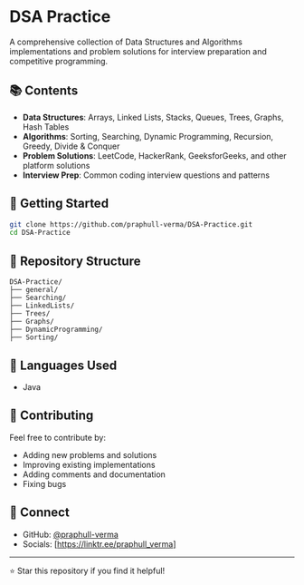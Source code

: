 # DSA Practice

A comprehensive collection of Data Structures and Algorithms implementations and problem solutions for interview preparation and competitive programming.

## 📚 Contents

- **Data Structures**: Arrays, Linked Lists, Stacks, Queues, Trees, Graphs, Hash Tables
- **Algorithms**: Sorting, Searching, Dynamic Programming, Recursion, Greedy, Divide & Conquer
- **Problem Solutions**: LeetCode, HackerRank, GeeksforGeeks, and other platform solutions
- **Interview Prep**: Common coding interview questions and patterns

## 🚀 Getting Started

```bash
git clone https://github.com/praphull-verma/DSA-Practice.git
cd DSA-Practice
```

## 📁 Repository Structure

```
DSA-Practice/
├── general/
├── Searching/
├── LinkedLists/
├── Trees/
├── Graphs/
├── DynamicProgramming/
├── Sorting/
```

## 🔧 Languages Used

- Java


## 🤝 Contributing

Feel free to contribute by:
- Adding new problems and solutions
- Improving existing implementations
- Adding comments and documentation
- Fixing bugs


## 🔗 Connect

- GitHub: [@praphull-verma](https://github.com/praphull-verma)
- Socials: [https://linktr.ee/praphull_verma]

---

⭐ Star this repository if you find it helpful!
